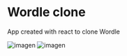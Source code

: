# Wordle clone

App created with react to clone Wordle

![imagen](https://user-images.githubusercontent.com/96957385/178615327-fa5f07e6-42d2-4108-b157-0c2478e9e2e7.png)
![imagen](https://user-images.githubusercontent.com/96957385/178615374-cb23a1bd-1b27-46f0-82e1-51632c1295ab.png)
